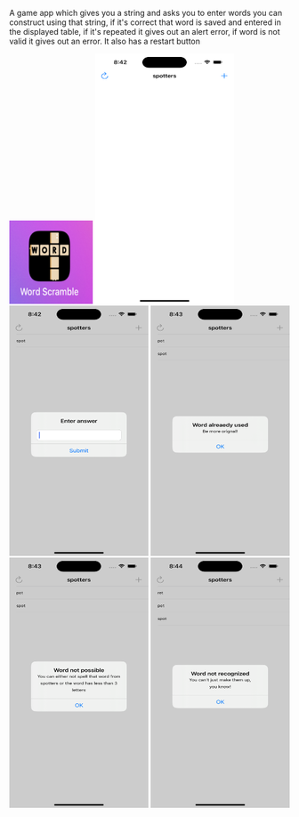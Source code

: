 A game app which gives you a string and asks you to enter words you can construct using that string, if it's correct that word is saved and entered in the displayed table, if it's repeated it gives out an alert error, if word is not valid it gives out an error. It also has a restart button

<img src="https://github.com/zeeshan2k2/Project5---Word-Scramble/blob/main/App%20icon%20-%20ws.png" width="150" height="150">
 
<img src="https://github.com/zeeshan2k2/Project5---Word-Scramble/blob/main/First%20Page%20-%20WG.png" width="250" height="450">
<img src="https://github.com/zeeshan2k2/Project5---Word-Scramble/blob/main/Second%20Page%20-%20WG.png" width="250" height="450">
<img src="https://github.com/zeeshan2k2/Project5---Word-Scramble/blob/main/First%20error%20-%20WG.png" width="250" height="450">
<img src="https://github.com/zeeshan2k2/Project5---Word-Scramble/blob/main/Second%20Error%20-%20WG.png" width="250" height="450">
<img src="https://github.com/zeeshan2k2/Project5---Word-Scramble/blob/main/Third%20Error%20-%20WG.png" width="250" height="450">
